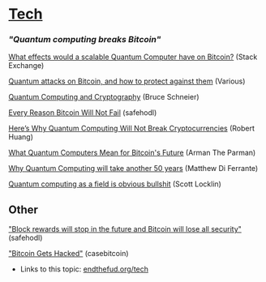 # [Tech](tech)

### *"Quantum computing breaks Bitcoin"*

[What effects would a scalable Quantum Computer have on Bitcoin?](https://bitcoin.stackexchange.com/questions/6062/what-effects-would-a-scalable-quantum-computer-have-on-bitcoin) (Stack Exchange)

[Quantum attacks on Bitcoin, and how to protect against them](https://arxiv.org/abs/1710.10377) (Various)

[Quantum Computing and Cryptography](https://www.schneier.com/blog/archives/2018/09/quantum_computi_2.html) (Bruce Schneier)

[Every Reason Bitcoin Will Not Fail](https://safehodl.github.io/failure/#quantum-computing-will-break) (safehodl)

[Here’s Why Quantum Computing Will Not Break Cryptocurrencies](https://www.forbes.com/sites/rogerhuang/2020/12/21/heres-why-quantum-computing-will-not-break-cryptocurrencies/?sh=24a95b3c167b) (Robert Huang)

[What Quantum Computers Mean for Bitcoin's Future](https://bitcoinreserve.com/blog/debunked-quantum-computing-can-kill-bitcoin) (Arman The Parman)

[Why Quantum Computing will take another 50 years](https://mattdf.xyz/why-quantum-computing-will-take-another-50-years) (Matthew Di Ferrante)

[Quantum computing as a field is obvious bullshit](https://scottlocklin.wordpress.com/2019/01/15/quantum-computing-as-a-field-is-obvious-bullshit/) (Scott Locklin)

## Other
["Block rewards will stop in the future and Bitcoin will lose all security"](https://safehodl.github.io/failure/#block-rewards-will-stop) (safehodl)

["Bitcoin Gets Hacked"](https://casebitcoin.com/critiques/bitcoin-gets-hacked) (casebitcoin)

* Links to this topic: [endthefud.org/tech](https://endthefud.org/tech)
